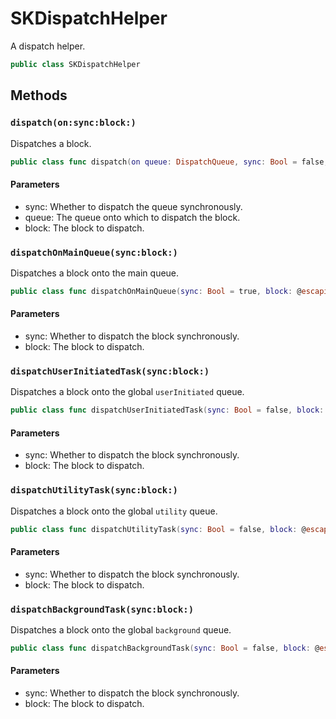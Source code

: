 # SKDispatchHelper

A dispatch helper.

``` swift
public class SKDispatchHelper
```

## Methods

### `dispatch(on:sync:block:)`

Dispatches a block.

``` swift
public class func dispatch(on queue: DispatchQueue, sync: Bool = false, block: @escaping OKBlock)
```

#### Parameters

  - sync: Whether to dispatch the queue synchronously.
  - queue: The queue onto which to dispatch the block.
  - block: The block to dispatch.

### `dispatchOnMainQueue(sync:block:)`

Dispatches a block onto the main queue.

``` swift
public class func dispatchOnMainQueue(sync: Bool = true, block: @escaping OKBlock)
```

#### Parameters

  - sync: Whether to dispatch the block synchronously.
  - block: The block to dispatch.

### `dispatchUserInitiatedTask(sync:block:)`

Dispatches a block onto the global `userInitiated` queue.

``` swift
public class func dispatchUserInitiatedTask(sync: Bool = false, block: @escaping OKBlock)
```

#### Parameters

  - sync: Whether to dispatch the block synchronously.
  - block: The block to dispatch.

### `dispatchUtilityTask(sync:block:)`

Dispatches a block onto the global `utility` queue.

``` swift
public class func dispatchUtilityTask(sync: Bool = false, block: @escaping OKBlock)
```

#### Parameters

  - sync: Whether to dispatch the block synchronously.
  - block: The block to dispatch.

### `dispatchBackgroundTask(sync:block:)`

Dispatches a block onto the global `background` queue.

``` swift
public class func dispatchBackgroundTask(sync: Bool = false, block: @escaping OKBlock)
```

#### Parameters

  - sync: Whether to dispatch the block synchronously.
  - block: The block to dispatch.

